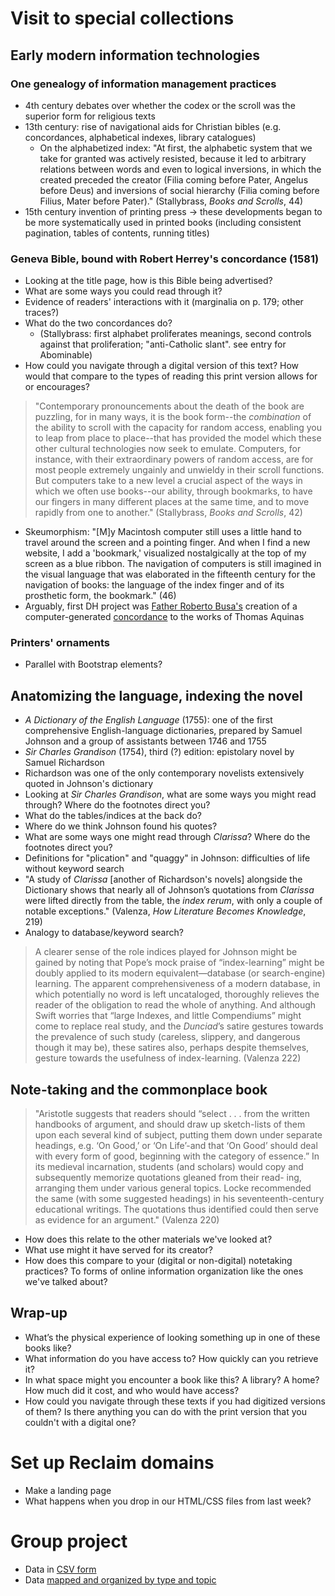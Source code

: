 # Visit to special collections

## Early modern information technologies

### One genealogy of information management practices

+ 4th century debates over whether the codex or the scroll was the superior form for religious texts
+ 13th century: rise of navigational aids for Christian bibles (e.g. concordances, alphabetical indexes, library catalogues)
  + On the alphabetized index: "At first, the alphabetic system that we take for granted was actively resisted, because it led to arbitrary relations between words and even to logical inversions, in which the created preceded the creator (Filia coming before Pater, Angelus before Deus) and inversions of social hierarchy (Filia coming before Filius, Mater before Pater)." (Stallybrass, *Books and Scrolls*, 44)
+ 15th century invention of printing press -> these developments began to be more systematically used in printed books (including consistent pagination, tables of contents, running titles)

### Geneva Bible, bound with Robert Herrey's concordance (1581)

+ Looking at the title page, how is this Bible being advertised?
+ What are some ways you could read through it?
+ Evidence of readers' interactions with it (marginalia on p. 179; other traces?)
+ What do the two concordances do?
  + (Stallybrass: first alphabet proliferates meanings, second controls against that proliferation; "anti-Catholic slant". see entry for Abominable)
+ How could you navigate through a digital version of this text? How would that compare to the types of reading this print version allows for or encourages?

> "Contemporary pronouncements about the death of the book are puzzling, for in many ways, it is the book form--the *combination* of the ability to scroll with the capacity for random access, enabling you to leap from place to place--that has provided the model which these other cultural technologies now seek to emulate. Computers, for instance, with their extraordinary powers of random access, are for most people extremely ungainly and unwieldy in their scroll functions. But computers take to a new level a crucial aspect of the ways in which we often use books--our ability, through bookmarks, to have our fingers in many different places at the same time, and to move rapidly from one to another." (Stallybrass, *Books and Scrolls*, 42)

+ Skeumorphism: "[M]y Macintosh computer still uses a little hand to travel around the screen and a pointing finger. And when I find a new website, I add a 'bookmark,' visualized nostalgically at the top of my screen as a blue ribbon. The navigation of computers is still imagined in the visual language that was elaborated in the fifteenth century for the navigation of books: the language of the index finger and of its prosthetic form, the bookmark." (46)
+ Arguably, first DH project was [Father Roberto Busa's](http://stephenramsay.us/2011/08/11/father-roberto-busa/) creation of a computer-generated [concordance](http://www.corpusthomisticum.org/it/index.age) to the works of Thomas Aquinas

### Printers' ornaments

+ Parallel with Bootstrap elements?

## Anatomizing the language, indexing the novel

+ *A Dictionary of the English Language* (1755): one of the first comprehensive English-language dictionaries, prepared by Samuel Johnson and a group of assistants between 1746 and 1755
+ *Sir Charles Grandison* (1754), third (?) edition: epistolary novel by Samuel Richardson
+ Richardson was one of the only contemporary novelists extensively quoted in Johnson's dictionary
+ Looking at *Sir Charles Grandison*, what are some ways you might read through? Where do the footnotes direct you?
+ What do the tables/indices at the back do?
+ Where do we think Johnson found his quotes?
+ What are some ways one might read through *Clarissa*? Where do the footnotes direct you?
+ Definitions for "plication" and "quaggy" in Johnson: difficulties of life without keyword search
+ "A study of *Clarissa* [another of Richardson's novels] alongside the Dictionary shows that nearly all of Johnson’s quotations from *Clarissa* were lifted directly from the table, the *index rerum*, with only a couple of notable exceptions." (Valenza, *How Literature Becomes Knowledge*, 219)
+ Analogy to database/keyword search?

> A clearer sense of the role indices played for Johnson might be gained by noting that Pope’s mock praise of “index-learning” might be doubly applied to its modern equivalent—database (or search-engine) learning. The apparent comprehensiveness of a modern database, in which potentially no word is left uncataloged, thoroughly relieves the reader of the obligation to read the whole of anything. And although Swift worries that “large Indexes, and little Compendiums” might come to replace real study, and the *Dunciad*’s satire gestures towards the prevalence of such study (careless, slippery, and dangerous though it may be), these satires also, perhaps despite themselves, gesture towards the usefulness of index-learning. (Valenza 222)

## Note-taking and the commonplace book

> "Aristotle suggests that readers should “select . . . from the written handbooks of argument, and should draw up sketch-lists of them upon each several kind of subject, putting them down under separate headings, e.g. ‘On Good,’ or ‘On Life’-and that ‘On Good’ should deal with every form of good, beginning with the category of essence.” In its medieval incarnation, students (and scholars) would copy and subsequently memorize quotations gleaned from their read- ing, arranging them under various general topics. Locke recommended the same (with some suggested headings) in his seventeenth-century educational writings. The quotations thus identified could then serve as evidence for an argument." (Valenza 220)

+ How does this relate to the other materials we've looked at?
+ What use might it have served for its creator?
+ How does this compare to your (digital or non-digital) notetaking practices? To forms of online information organization like the ones we've talked about?

## Wrap-up

+ What’s the physical experience of looking something up in one of these books like?
+ What information do you have access to? How quickly can you retrieve it?
+ In what space might you encounter a book like this? A library? A home? How much did it cost, and who would have access?
+ How could you navigate through these texts if you had digitized versions of them?
Is there anything you can do with the print version that you couldn't with a digital one?

# Set up Reclaim domains

+ Make a landing page
+ What happens when you drop in our HTML/CSS files from last week?

# Group project

+ Data in [CSV form](https://github.com/HCDigitalScholarship/Monument-Lab/blob/master/monument_lab_master.csv)
+ Data [mapped and organized by type and topic](http://www.monumentlab.com/research/)
